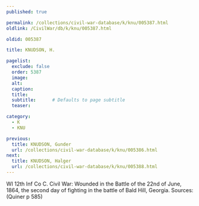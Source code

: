 ```yaml
---
published: true

permalink: /collections/civil-war-database/k/knu/005387.html
oldlink: /CivilWar/db/k/knu/005387.html

oldid: 005387

title: KNUDSON, H.

pagelist:
  exclude: false
  order: 5387
  image: 
  alt:
  caption:
  title:
  subtitle:      # Defaults to page subtitle
  teaser:

category: 
  - K 
  - KNU

previous:
  title: KNUDSON, Gunder
  url: /collections/civil-war-database/k/knu/005386.html  
next:
  title: KNUDSON, Halger
  url: /collections/civil-war-database/k/knu/005388.html   
---
```

WI 12th Inf Co C. Civil War: Wounded in the Battle of the 22nd of June, 1864, the second day of fighting in the battle of Bald Hill, Georgia. Sources: (Quiner p 585)